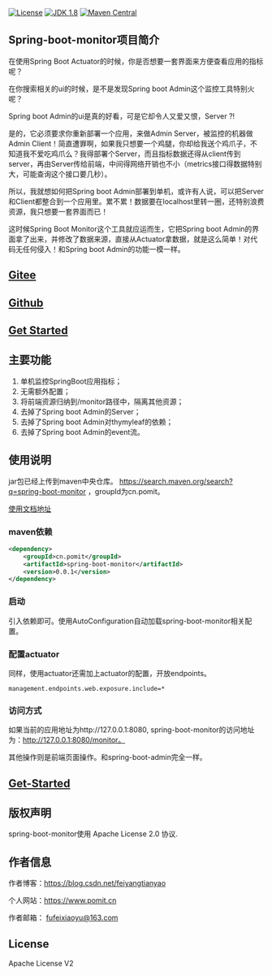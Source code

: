 [![License](http://img.shields.io/:license-apache-blue.svg "2.0")](http://www.apache.org/licenses/LICENSE-2.0.html)
[![JDK 1.8](https://img.shields.io/badge/JDK-1.8-green.svg "JDK 1.8")]()
[![Maven Central](https://img.shields.io/maven-central/v/cn.pomit/spring-boot-monitor.svg?label=Maven%20Central)](https://search.maven.org/search?q=g:%22cn.pomit%22%20AND%20a:%22spring-boot-monitor%22)

## Spring-boot-monitor项目简介

在使用Spring Boot Actuator的时候，你是否想要一套界面来方便查看应用的指标呢？

在你搜索相关的ui的时候，是不是发现Spring boot Admin这个监控工具特别火呢？

Spring boot Admin的ui是真的好看，可是它却令人又爱又恨，Server ?!

是的，它必须要求你重新部署一个应用，来做Admin Server，被监控的机器做Admin Client！简直遭罪啊，如果我只想要一个鸡腿，你却给我送个鸡爪子，不知道我不爱吃鸡爪么？我得部署个Server，而且指标数据还得从client传到server，再由Server传给前端，中间得网络开销也不小（metrics接口得数据特别大，可能查询这个接口要几秒）。

所以，我就想如何把Spring boot Admin部署到单机，或许有人说，可以把Server和Client都整合到一个应用里。累不累！数据要在localhost里转一圈，还特别浪费资源，我只想要一套界面而已！

这时候Spring Boot Monitor这个工具就应运而生，它把Spring boot Admin的界面拿了出来，并修改了数据来源，直接从Actuator拿数据，就是这么简单！对代码无任何侵入！和Spring boot Admin的功能一模一样。

## [Gitee](https://gitee.com/ffch/SpringBootMonitor)
## [Github](https://github.com/ffch/spring-boot-monitor)
## [Get Started](https://www.pomit.cn/SpringBootMonitor/)

## 主要功能

 1. 单机监控SpringBoot应用指标；
 2. 无需额外配置；
 3. 将前端资源归纳到/monitor路径中，隔离其他资源；
 4. 去掉了Spring boot Admin的Server；
 5. 去掉了Spring boot Admin对thymyleaf的依赖；
 6. 去掉了Spring boot Admin的event流。

## 使用说明

jar包已经上传到maven中央仓库。
https://search.maven.org/search?q=spring-boot-monitor ，groupId为cn.pomit。

[使用文档地址](https://www.pomit.cn/SpringBootMonitor)

### maven依赖

```xml
<dependency>
	<groupId>cn.pomit</groupId>
	<artifactId>spring-boot-monitor</artifactId>
	<version>0.0.1</version>
</dependency>
```

### 启动

引入依赖即可。使用AutoConfiguration自动加载spring-boot-monitor相关配置。

### 配置actuator
同样，使用actuator还需加上actuator的配置，开放endpoints。

```
management.endpoints.web.exposure.include=*
```

### 访问方式

如果当前的应用地址为http://127.0.0.1:8080, spring-boot-monitor的访问地址为：http://127.0.0.1:8080/monitor。

其他操作则是前端页面操作。和spring-boot-admin完全一样。

## [Get-Started](https://www.pomit.cn/SpringBootMonitor)

## 版权声明
spring-boot-monitor使用 Apache License 2.0 协议.

## 作者信息
      
   作者博客：https://blog.csdn.net/feiyangtianyao
  
  个人网站：https://www.pomit.cn
 
   作者邮箱： fufeixiaoyu@163.com

## License
Apache License V2

